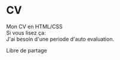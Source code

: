 # CV
Mon CV en HTML/CSS  
Si vous lisez ça:  
J'ai besoin d'une periode d'auto evaluation.  
  
Libre de partage
